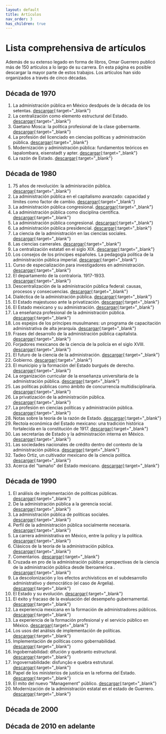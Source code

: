 ```yaml
---
layout: default
title: Artículos
nav_order: 3
has_children: true
---
```


# Lista comprehensiva de artículos

Además de su extenso legado en forma de libros, Omar Guerrero publicó más de 150 artículos a lo largo de su carrera. En esta página es posible descargar la mayor parte de estos trabajos. Los artículos han sido organizados a través de cinco décadas.

## Década de 1970
1. La administración pública en México desdpués de la década de los setentas. [descargar](/pdfs/articulos/1970/APmexSetenta.pdf){:target="_blank"}
2. La centralización como elemento estructural del Estado. [descargar](/pdfs/articulos/1970/CentralizacionEstatalSXIX.pdf){:target="_blank"}
3. Gaetano Mosca: la política profesional de la clase gobernante. [descargar](/pdfs/articulos/1970/GaetanoMosca.pdf){:target="_blank"}
4. La profesión del licenciado en ciencias políticas y administración pública. [descargar](/pdfs/articulos/1970/LicCPyAP.pdf){:target="_blank"}
5. Modernización y administración pública: fundamentos teóricos en lapalombara, eisenstadt y apter. [descargar](/pdfs/articulos/1970/ModerAP.pdf){:target="_blank"}
6. La razón de Estado. [descargar](/pdfs/articulos/1970/RazonEstado1.pdf){:target="_blank"}

## Década de 1980
1. 75 años de revolución: la adminisración pública. [descargar](/pdfs/articulos/1980/75rev.pdf){:target="_blank"}
2. La administración pública en el capitalismo avanzado: capacidad y límites como factor de cambio. [descargar](/pdfs/articulos/1980/APcapitalismoAvanzado.pdf){:target="_blank"}
3. La administración pública congresional. [descargar](/pdfs/articulos/1980/APcogresional.pdf){:target="_blank"}
4. La administración pública como disciplina científica. [descargar](/pdfs/articulos/1980/APcomoCiencia.pdf){:target="_blank"}
5. La administración pública congresional. [descargar](/pdfs/articulos/1980/APcongresional.pdf){:target="_blank"}
6. La administración pública presidencial. [descargar](/pdfs/articulos/1980/APpresidencial.pdf){:target="_blank"}
7. La ciencia de la administración en las ciencias sociales. [descargar](/pdfs/articulos/1980/CadmonCsociales.pdf){:target="_blank"}
8. Las ciencias camerales. [descargar](/pdfs/articulos/1980/CCamerales.pdf){:target="_blank"}
9. La centralización estatatl en el siglo XIX. [descargar](/pdfs/articulos/1980/CentralizacionEstatalSXIX.pdf){:target="_blank"}
10. Los consejos de los príncipes españoles. La pedagogía política de la administración pública imperial. [descargar](/pdfs/articulos/1980/ConsejosPrincipes.pdf){:target="_blank"}
11. Curso de especialización para investigadores en administración. [descargar](/pdfs/articulos/1980/CursoInvestigadores19852.pdf){:target="_blank"}
12. El departamento de la contraloría. 1917-1933. [descargar](/pdfs/articulos/1980/DeptoContraloría.pdf){:target="_blank"}
13. Descentralización de la administración pública federal: causas, procesos y consecuencias. [descargar](/pdfs/articulos/1980/DescentraAPF.pdf){:target="_blank"}
14. Dialéctica de la administración pública. [descargar](/pdfs/articulos/1980/DialecticaAP.pdf){:target="_blank"}
15. El Estado majestuoso ante la privatización. [descargar](/pdfs/articulos/1980/EdoMajestuoso.pdf){:target="_blank"}
16. El Estado mexicano y su administración. [descargar](/pdfs/articulos/1980/EdoMexyAdmon.pdf){:target="_blank"}
17. La enseñanza profesional de la administración pública. [descargar](/pdfs/articulos/1980/EnsenanzaProfAP.pdf){:target="_blank"}
18. Los espejos de los príncipes musulmanes: un programa de capacitación administrativa de alta jerarquía. [descargar](/pdfs/articulos/1980/EspejosPrincipes.pdf){:target="_blank"}
19. Frases del desarrollo de la administración pública capitalista. [descargar](/pdfs/articulos/1980/FasesDesaAPcapita.pdf){:target="_blank"}
20. Forjadores mexicanos de la ciencia de la policía en el siglo XVIII. [descargar](/pdfs/articulos/1980/ForjadoresMexicanos1.pdf){:target="_blank"}
21. El futuro de la ciencia de la administración. [descargar](/pdfs/articulos/1980/FuturoDeLaCienciaAP.pdf){:target="_blank"}
22. Gobierno. [descargar](/pdfs/articulos/1980/Gobierno.pdf){:target="_blank"}
23. El municipio y la formación del Estado burgués de derecho. [descargar](/pdfs/articulos/1980/MunicioYEstadoBurgues.pdf){:target="_blank"}
24. La organización curricular de la enseñanza universitaria de la administración pública. [descargar](/pdfs/articulos/1980/OrganizaCurricular.pdf){:target="_blank"}
25. Las políticas públicas como ámbito de concurrencia multidisciplinaria. [descargar](/pdfs/articulos/1980/PPconcurrenciaMulti.pdf){:target="_blank"}
26. La privatización de la administración pública. [descargar](/pdfs/articulos/1980/PrivatizacionAP.pdf){:target="_blank"}
27. La profesión en ciencias políticas y administración pública. [descargar](/pdfs/articulos/1980/ProfesionCPyAP.pdf){:target="_blank"}
28. Notas sobre la teoría de la razón de Estado. [descargar](/pdfs/articulos/1980/RazonEstado1.pdf){:target="_blank"}
29. Rectoía económica del Estado mexicano: una tradición histórica fortalecida en la constitución de 1917. [descargar](/pdfs/articulos/1980/RectoriaEconomicaEdo.pdf){:target="_blank"}
30. Las secretarías de Estado y la administración interna en México. [descargar](/pdfs/articulos/1980/SecreEdoAdmonInte.pdf){:target="_blank"}
31. Las sociedades nacionales de crédito dentro del contexto de la administración pública. [descargar](/pdfs/articulos/1980/SocNacCredito.pdf){:target="_blank"}
32. Tadeo Ortiz, un cultivador mexicano de la ciencia política. [descargar](/pdfs/articulos/1980/TadeoOrtiz.pdf){:target="_blank"}
33. Acerca del "tamaño" del Estado mexicano. [descargar](/pdfs/articulos/1980/TamanoEdoMexicano.pdf){:target="_blank"}

## Década de 1990
1. El análisis de implementación de políticas públicas. [descargar](/pdfs/articulos/1990/AnalisisImplementa.pdf){:target="_blank"}
2. De la administración pública a la gerencia social. [descargar](/pdfs/articulos/1990/APgerenciaSocial.pdf){:target="_blank"}
3. La administración pública de políticas sociales. [descargar](/pdfs/articulos/1990/APpoliticasSoc.pdf){:target="_blank"}
4. Perfil de la administración pública socialmente necesaria. [descargar](/pdfs/articulos/1990/APsocialmenteNec.pdf){:target="_blank"}
5. La carrera administrativa en México, entre la policy y la política. [descargar](/pdfs/articulos/1990/CarreraAdvaMexico.pdf){:target="_blank"}
6. Clásicos de la teoría de la administración pública. [descargar](/pdfs/articulos/1990/ClásicosAP.pdf){:target="_blank"}
7. Comentarios. [descargar](/pdfs/articulos/1990/ComentariosSEGOB.pdf){:target="_blank"}
8. Cruzada en pro de la administración pública: perspectivas de la ciencia de la administración pública desde Iberoamérica . [descargar](/pdfs/articulos/1990/CruzadaEnProAP.pdf){:target="_blank"}
9. La descolonización y los efectos archivísticos en el subdesarrollo administrativo y democrático (el caso de Argelia). [descargar](/pdfs/articulos/1990/DescolonizacionYap.pdf){:target="_blank"}
10. El Estado y su evolución. [descargar](/pdfs/articulos/1990/EstadoEvoluVirreinato.pdf){:target="_blank"}
11. El éxito y fracaso de la evaluación del desempeño gubernamental. [descargar](/pdfs/articulos/1990/ExitoFracasoAccionGuber.pdf){:target="_blank"}
12. La experiencia mexicana en la formación de administradores públicos. [descargar](/pdfs/articulos/1990/ExpeMexAdminisPubl.pdf){:target="_blank"}
13. La experiencia de la formación profesional y el servicio público en México. [descargar](/pdfs/articulos/1990/ExperienciaMexSpublico.pdf){:target="_blank"}
14. Los usos del análisis de implementación de políticas. [descargar](/pdfs/articulos/1990/Implementacion.pdf){:target="_blank"}
15. Implementación de políticas como gobernabilidad. [descargar](/pdfs/articulos/1990/ImplementaPoliticaGoberna.pdf){:target="_blank"}
16. Ingobernabilidad: difución y quebranto estructural. [descargar](/pdfs/articulos/1990/Ingobernabilidad.pdf){:target="_blank"}
17. Ingovernabilidade: disfunção e quebra estrutural. [descargar](/pdfs/articulos/1990/Ingobernabilidade.pdf){:target="_blank"}
18. Papel de los ministerios de justicia en la reforma del Estado. [descargar](/pdfs/articulos/1990/MinisteriosJusticia1.pdf){:target="_blank"}
19. El mito del nuevo "Management" público. [descargar](/pdfs/articulos/1990/MitoNGPVen.pdf){:target="_blank"}
20. Modernización de la administración estatal en el estado de Guerrero. [descargar](/pdfs/articulos/1990/ModernizacionEdoGuerrero.pdf){:target="_blank"}



## Década de 2000


## Década de 2010 en adelante





